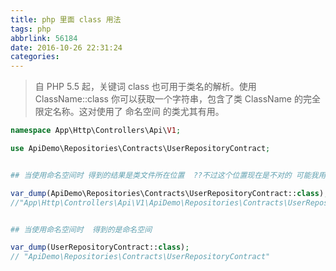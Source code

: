 ```yaml
---
title: php 里面 class 用法
tags: php
abbrlink: 56184
date: 2016-10-26 22:31:24
categories:
---
```


>自 PHP 5.5 起，关键词 class 也可用于类名的解析。使用 ClassName::class 你可以获取一个字符串，包含了类 ClassName 的完全限定名称。这对使用了 命名空间 的类尤其有用。

```php
namespace App\Http\Controllers\Api\V1;

use ApiDemo\Repositories\Contracts\UserRepositoryContract;


## 当使用命名空间时 得到的结果是类文件所在位置  ??不过这个位置现在是不对的 可能我用法错误 

var_dump(ApiDemo\Repositories\Contracts\UserRepositoryContract::class);
//"App\Http\Controllers\Api\V1\ApiDemo\Repositories\Contracts\UserRepositoryContract"


## 当使用命名空间时  得到的是命名空间

var_dump(UserRepositoryContract::class);
// "ApiDemo\Repositories\Contracts\UserRepositoryContract"
```
